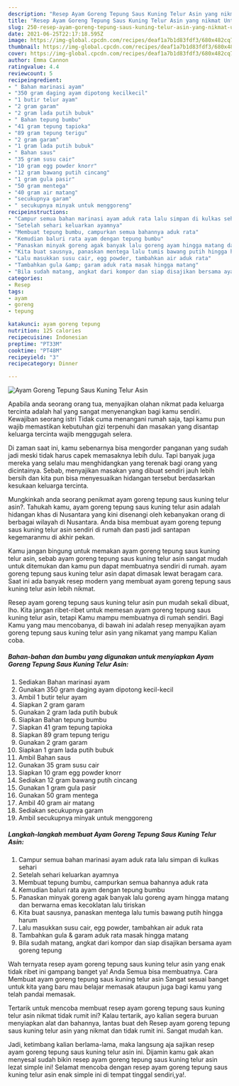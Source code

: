 ```yaml
---
description: "Resep Ayam Goreng Tepung Saus Kuning Telur Asin yang nikmat Untuk Jualan"
title: "Resep Ayam Goreng Tepung Saus Kuning Telur Asin yang nikmat Untuk Jualan"
slug: 250-resep-ayam-goreng-tepung-saus-kuning-telur-asin-yang-nikmat-untuk-jualan
date: 2021-06-25T22:17:18.595Z
image: https://img-global.cpcdn.com/recipes/deaf1a7b1d83fdf3/680x482cq70/ayam-goreng-tepung-saus-kuning-telur-asin-foto-resep-utama.jpg
thumbnail: https://img-global.cpcdn.com/recipes/deaf1a7b1d83fdf3/680x482cq70/ayam-goreng-tepung-saus-kuning-telur-asin-foto-resep-utama.jpg
cover: https://img-global.cpcdn.com/recipes/deaf1a7b1d83fdf3/680x482cq70/ayam-goreng-tepung-saus-kuning-telur-asin-foto-resep-utama.jpg
author: Emma Cannon
ratingvalue: 4.4
reviewcount: 5
recipeingredient:
- " Bahan marinasi ayam"
- "350 gram daging ayam dipotong kecilkecil"
- "1 butir telur ayam"
- "2 gram garam"
- "2 gram lada putih bubuk"
- " Bahan tepung bumbu"
- "41 gram tepung tapioka"
- "89 gram tepung terigu"
- "2 gram garam"
- "1 gram lada putih bubuk"
- " Bahan saus"
- "35 gram susu cair"
- "10 gram egg powder knorr"
- "12 gram bawang putih cincang"
- "1 gram gula pasir"
- "50 gram mentega"
- "40 gram air matang"
- "secukupnya garam"
- " secukupnya minyak untuk menggoreng"
recipeinstructions:
- "Campur semua bahan marinasi ayam aduk rata lalu simpan di kulkas sehari"
- "Setelah sehari keluarkan ayamnya"
- "Membuat tepung bumbu, campurkan semua bahannya aduk rata"
- "Kemudian baluri rata ayam dengan tepung bumbu"
- "Panaskan minyak goreng agak banyak lalu goreng ayam hingga matang dan berwarna emas kecoklatan lalu tiriskan"
- "Kita buat sausnya, panaskan mentega lalu tumis bawang putih hingga harum"
- "Lalu masukkan susu cair, egg powder, tambahkan air aduk rata"
- "Tambahkan gula &amp; garam aduk rata masak hingga matang"
- "Bila sudah matang, angkat dari kompor dan siap disajikan bersama ayam goreng tepung"
categories:
- Resep
tags:
- ayam
- goreng
- tepung

katakunci: ayam goreng tepung 
nutrition: 125 calories
recipecuisine: Indonesian
preptime: "PT33M"
cooktime: "PT48M"
recipeyield: "3"
recipecategory: Dinner

---
```



![Ayam Goreng Tepung Saus Kuning Telur Asin](https://img-global.cpcdn.com/recipes/deaf1a7b1d83fdf3/680x482cq70/ayam-goreng-tepung-saus-kuning-telur-asin-foto-resep-utama.jpg)

Apabila anda seorang orang tua, menyajikan olahan nikmat pada keluarga tercinta adalah hal yang sangat menyenangkan bagi kamu sendiri. Kewajiban seorang istri Tidak cuma menangani rumah saja, tapi kamu pun wajib memastikan kebutuhan gizi terpenuhi dan masakan yang disantap keluarga tercinta wajib menggugah selera.

Di zaman  saat ini, kamu sebenarnya bisa mengorder panganan yang sudah jadi meski tidak harus capek memasaknya lebih dulu. Tapi banyak juga mereka yang selalu mau menghidangkan yang terenak bagi orang yang dicintainya. Sebab, menyajikan masakan yang dibuat sendiri jauh lebih bersih dan kita pun bisa menyesuaikan hidangan tersebut berdasarkan kesukaan keluarga tercinta. 



Mungkinkah anda seorang penikmat ayam goreng tepung saus kuning telur asin?. Tahukah kamu, ayam goreng tepung saus kuning telur asin adalah hidangan khas di Nusantara yang kini disenangi oleh kebanyakan orang di berbagai wilayah di Nusantara. Anda bisa membuat ayam goreng tepung saus kuning telur asin sendiri di rumah dan pasti jadi santapan kegemaranmu di akhir pekan.

Kamu jangan bingung untuk memakan ayam goreng tepung saus kuning telur asin, sebab ayam goreng tepung saus kuning telur asin sangat mudah untuk ditemukan dan kamu pun dapat membuatnya sendiri di rumah. ayam goreng tepung saus kuning telur asin dapat dimasak lewat beragam cara. Saat ini ada banyak resep modern yang membuat ayam goreng tepung saus kuning telur asin lebih nikmat.

Resep ayam goreng tepung saus kuning telur asin pun mudah sekali dibuat, lho. Kita jangan ribet-ribet untuk memesan ayam goreng tepung saus kuning telur asin, tetapi Kamu mampu membuatnya di rumah sendiri. Bagi Kamu yang mau mencobanya, di bawah ini adalah resep menyajikan ayam goreng tepung saus kuning telur asin yang nikamat yang mampu Kalian coba.

<!--inarticleads1-->

##### Bahan-bahan dan bumbu yang digunakan untuk menyiapkan Ayam Goreng Tepung Saus Kuning Telur Asin:

1. Sediakan  Bahan marinasi ayam
1. Gunakan 350 gram daging ayam dipotong kecil-kecil
1. Ambil 1 butir telur ayam
1. Siapkan 2 gram garam
1. Gunakan 2 gram lada putih bubuk
1. Siapkan  Bahan tepung bumbu
1. Siapkan 41 gram tepung tapioka
1. Siapkan 89 gram tepung terigu
1. Gunakan 2 gram garam
1. Siapkan 1 gram lada putih bubuk
1. Ambil  Bahan saus
1. Gunakan 35 gram susu cair
1. Siapkan 10 gram egg powder knorr
1. Sediakan 12 gram bawang putih cincang
1. Gunakan 1 gram gula pasir
1. Gunakan 50 gram mentega
1. Ambil 40 gram air matang
1. Sediakan secukupnya garam
1. Ambil  secukupnya minyak untuk menggoreng




<!--inarticleads2-->

##### Langkah-langkah membuat Ayam Goreng Tepung Saus Kuning Telur Asin:

1. Campur semua bahan marinasi ayam aduk rata lalu simpan di kulkas sehari
1. Setelah sehari keluarkan ayamnya
1. Membuat tepung bumbu, campurkan semua bahannya aduk rata
1. Kemudian baluri rata ayam dengan tepung bumbu
1. Panaskan minyak goreng agak banyak lalu goreng ayam hingga matang dan berwarna emas kecoklatan lalu tiriskan
1. Kita buat sausnya, panaskan mentega lalu tumis bawang putih hingga harum
1. Lalu masukkan susu cair, egg powder, tambahkan air aduk rata
1. Tambahkan gula &amp; garam aduk rata masak hingga matang
1. Bila sudah matang, angkat dari kompor dan siap disajikan bersama ayam goreng tepung




Wah ternyata resep ayam goreng tepung saus kuning telur asin yang enak tidak ribet ini gampang banget ya! Anda Semua bisa membuatnya. Cara Membuat ayam goreng tepung saus kuning telur asin Sangat sesuai banget untuk kita yang baru mau belajar memasak ataupun juga bagi kamu yang telah pandai memasak.

Tertarik untuk mencoba membuat resep ayam goreng tepung saus kuning telur asin nikmat tidak rumit ini? Kalau tertarik, ayo kalian segera buruan menyiapkan alat dan bahannya, lantas buat deh Resep ayam goreng tepung saus kuning telur asin yang nikmat dan tidak rumit ini. Sangat mudah kan. 

Jadi, ketimbang kalian berlama-lama, maka langsung aja sajikan resep ayam goreng tepung saus kuning telur asin ini. Dijamin kamu gak akan menyesal sudah bikin resep ayam goreng tepung saus kuning telur asin lezat simple ini! Selamat mencoba dengan resep ayam goreng tepung saus kuning telur asin enak simple ini di tempat tinggal sendiri,ya!.

